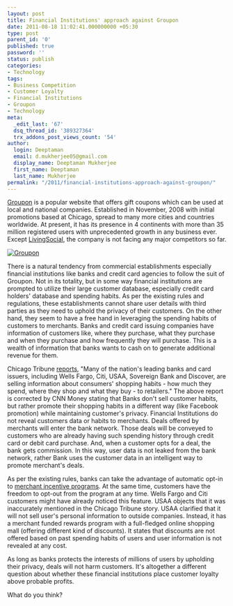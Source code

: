 ```yaml
---
layout: post
title: Financial Institutions' approach against Groupon
date: 2011-08-18 11:02:41.000000000 +05:30
type: post
parent_id: '0'
published: true
password: ''
status: publish
categories:
- Technology
tags:
- Business Competition
- Customer Loyalty
- Financial Institutions
- Groupon
- Technology
meta:
  _edit_last: '67'
  dsq_thread_id: '389327364'
  trx_addons_post_views_count: '54'
author:
  login: Deeptaman
  email: d.mukherjee05@gmail.com
  display_name: Deeptaman Mukherjee
  first_name: Deeptaman
  last_name: Mukherjee
permalink: "/2011/financial-institutions-approach-against-groupon/"
---
```

<p><a href="http://www.groupon.com/">Groupon</a> is a popular website that offers gift coupons which can be used at local and national companies. Established in November, 2008 with initial promotions based at Chicago, spread to many more cities and countries worldwide. At present, it has its presence in 4 continents with more than 35 million registered users with unprecedented growth in any business ever. Except <a href="http://livingsocial.com/">LivingSocial</a>, the company is not facing any major competitors so far.</p>
<p><!--more--></p>
<p><a href="http://www.groupon.com/"><img src="{{ site.baseurl }}/assets/2011/08/groupon-logo.jpg" alt="Groupon" class="alignright" /></a></p>
<p>There is a natural tendency from commercial establishments especially financial institutions like banks and credit card agencies to follow the suit of Groupon. Not in its totality, but in some way financial institutions are prompted to utilize their large customer database, especially credit card holders' database and spending habits. As per the existing rules and regulations, these establishments cannot share user details with third parties as they need to uphold the privacy of their customers. On the other hand, they seem to have a free hand in leveraging the spending habits of customers to merchants. Banks and credit card issuing companies have information of customers like, where they purchase, what they purchase and when they purchase and how frequently they will purchase. This is a wealth of information that banks wants to cash on to generate additional revenue for them. </p>
<p>Chicago Tribune <a href="http://article.wn.com/view/2011/07/06/Banks_billiondollar_idea_Sell_your_shopping_data_b/">reports</a>, "Many of the nation's leading banks and card issuers, including Wells Fargo, Citi, USAA, Sovereign Bank and Discover, are selling information about consumers' shopping habits - how much they spend, where they shop and what they buy - to retailers." The above report is corrected by CNN Money stating that Banks don't sell customer habits, but rather promote their shopping habits in a different way (like Facebook promotion) while maintaining customer's privacy. Financial Institutions do not reveal customers data or habits to merchants. Deals offered by merchants will enter the bank network. Those deals will be conveyed to customers who are already having such spending history through credit card or debit card purchase. And, when a customer opts for a deal, the bank gets commission. In this way, user data is not leaked from the bank network, rather Bank uses the customer data in an intelligent way to promote merchant's deals. </p>
<p>As per the existing rules, banks can take the advantage of automatic opt-in to <a href="http://en.wikipedia.org/wiki/Incentive_program">merchant incentive programs</a>. At the same time, customers have the freedom to opt-out from the program at any time. Wells Fargo and Citi customers might have already noticed this feature. USAA objects that it was inaccurately mentioned in the Chicago Tribune story. USAA clarified that it will not sell user's personal information to outside companies. Instead, it has a merchant funded rewards program with a full-fledged online shopping mall (offering different kind of discounts). It states that discounts are not offered based on past spending habits of users and user information is not revealed at any cost. </p>
<p>As long as banks protects the interests of millions of users by upholding their privacy, deals will not harm customers. It's altogether a different question about whether these financial institutions place customer loyalty above probable profits.</p>
<p>What do you think?</p>
